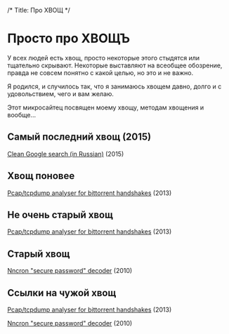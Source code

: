 /*
Title: Про ХВОЩ
*/

Просто про ХВОЩЪ
================

У всех людей есть хвощ, просто некоторые этого стыдятся или тщательно скрывают. 
Некоторые выставляют на всеобщее обозрение, правда не совсем понятно с какой целью, 
но это и не важно.	

Я родился, и случилось так, что я занимаюсь хвощем давно, долго и с удовольствием, 
чего и вам желаю.

Этот микросайтец посвящен моему хвощу, методам хвощения и вообще...


Самый последний хвощ (2015)
--------------------

[Clean Google search (in Russian)](/public/clean-google-search) (2015)

Хвощ поновее
------------

[Pcap/tcpdump analyser for bittorrent handshakes](/public/content/captorrents.c) (2013)

Не очень старый хвощ
--------------------

[Pcap/tcpdump analyser for bittorrent handshakes](/public/content/captorrents.c) (2013)

Старый хвощ
-----------

[Nncron "secure password" decoder](/public/nncron-secpassword) (2010)

Ссылки на чужой хвощ
--------------------


[Pcap/tcpdump analyser for bittorrent handshakes](/public/content/captorrents.c) (2013)

[Nncron "secure password" decoder](/public/nncron-secpassword) (2010)


